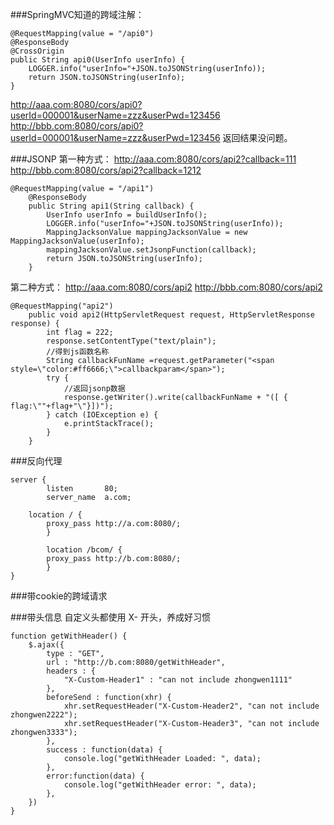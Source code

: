###SpringMVC知道的跨域注解：
```
@RequestMapping(value = "/api0")
@ResponseBody
@CrossOrigin
public String api0(UserInfo userInfo) {
    LOGGER.info("userInfo="+JSON.toJSONString(userInfo));
    return JSON.toJSONString(userInfo);
}
```
http://aaa.com:8080/cors/api0?userId=000001&userName=zzz&userPwd=123456
http://bbb.com:8080/cors/api0?userId=000001&userName=zzz&userPwd=123456
返回结果没问题。

###JSONP
第一种方式：
http://aaa.com:8080/cors/api2?callback=111
http://bbb.com:8080/cors/api2?callback=1212
```
@RequestMapping(value = "/api1")
    @ResponseBody
    public String api1(String callback) {
        UserInfo userInfo = buildUserInfo();
        LOGGER.info("userInfo="+JSON.toJSONString(userInfo));
        MappingJacksonValue mappingJacksonValue = new MappingJacksonValue(userInfo);
        mappingJacksonValue.setJsonpFunction(callback);
        return JSON.toJSONString(userInfo);
    }
```

第二种方式：
http://aaa.com:8080/cors/api2
http://bbb.com:8080/cors/api2
```
@RequestMapping("api2")
    public void api2(HttpServletRequest request, HttpServletResponse response) {
        int flag = 222;
        response.setContentType("text/plain");
        //得到js函数名称
        String callbackFunName =request.getParameter("<span style=\"color:#ff6666;\">callbackparam</span>");
        try {
            //返回jsonp数据
            response.getWriter().write(callbackFunName + "([ { flag:\""+flag+"\"}])");
        } catch (IOException e) {
            e.printStackTrace();
        }
    }
```

###反向代理
```
server {
        listen       80;
        server_name  a.com;

	location / {
	    proxy_pass http://a.com:8080/;
        }

        location /bcom/ {
	    proxy_pass http://b.com:8080/;
        }
}
```
###带cookie的跨域请求

###带头信息
自定义头都使用 X- 开头，养成好习惯
```
function getWithHeader() {
	$.ajax({
		type : "GET",
		url : "http://b.com:8080/getWithHeader",
		headers : {
			"X-Custom-Header1" : "can not include zhongwen1111"
		},
		beforeSend : function(xhr) {
			xhr.setRequestHeader("X-Custom-Header2", "can not include zhongwen2222");
			xhr.setRequestHeader("X-Custom-Header3", "can not include zhongwen3333");
		},
		success : function(data) {
			console.log("getWithHeader Loaded: ", data);
		},
		error:function(data) {
			console.log("getWithHeader error: ", data);
		},
	})
}
```
